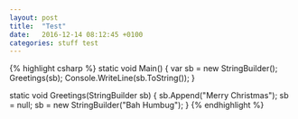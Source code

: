 ```yaml
---
layout: post
title:  "Test"
date:   2016-12-14 08:12:45 +0100
categories: stuff test
---
```


{% highlight csharp %}
static void Main()
{
    var sb = new StringBuilder();
    Greetings(sb);
    Console.WriteLine(sb.ToString());
}

static void Greetings(StringBuilder sb)
{
    sb.Append("Merry Christmas");
    sb = null;
    sb = new StringBuilder("Bah Humbug");
}
{% endhighlight %}
